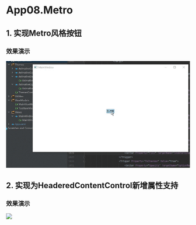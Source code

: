 # App08.Metro

## 1. 实现Metro风格按钮

### 效果演示

![](./Assets/iABBbjLvsL.gif)

## 2. 实现为HeaderedContentControl新增属性支持

### 效果演示

![](./Assets/nEPuKnLk64.gif)
